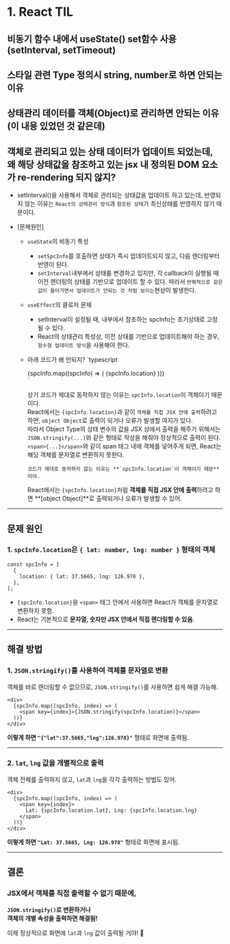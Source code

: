 # 1. React TIL

## 비동기 함수 내에서 useState() set함수 사용 (setInterval, setTimeout)

## 스타일 관련 Type 정의시 string, number로 하면 안되는 이유

## 상태관리 데이터를 객체(Object)로 관리하면 안되는 이유(이 내용 있었던 것 같은데)

## 객체로 관리되고 있는 상태 데이터가 업데이트 되었는데, 왜 해당 상태값을 참조하고 있는 jsx 내 정의된 DOM 요소가 re-rendering 되지 않지?

- setInterval()을 사용해서 객체로 관리되는 상태값을 업데이트 하고 있는데, 반영되지 않는 이유는 `React의 상태관리 방식`과 `참조된 상태`가 최신상태를 반영하지 않기 때문이다.

- [문제원인]

  - `useState`의 비동기 특성
    - `setSpcInfo`를 호출하면 상태가 즉시 업데이트되지 않고, 다음 렌더링부터 반영이 된다.
    - `setInterval`내부에서 상태를 변경하고 있지만, 각 callback이 실행될 때 이전 렌더링의 상태를 기반으로 업데이트 할 수 있다. 따라서 `반복적으로 같은 값이 들어가면서 업데이트가 안되는 것 처럼 보이는`현상이 발생한다.
  - `useEffect`의 클로저 문제

    - setInterval이 설정될 때, 내부에서 참조하는 spcInfo는 초기상태로 고정될 수 있다.
    - React의 상태관리 특성상, 이전 상태를 기반으로 업데이트해야 하는 경우, `함수형 업데이트 방식`을 사용해야 한다.

  - 아래 코드가 왜 안되지?
    `typescript
    <div>
      {spcInfo.map((spcInfo) => (
        <span>{spcInfo.location}</span>
      ))}
    </div>
    `

    상기 코드가 제대로 동작하지 않는 이유는 `spcInfo.location`이 객체이기 때문이다.  
    React에서는 `{spcInfo.location}`과 같이 `객체를 직접 JSX 안에 출력`하려고 하면, `object Object`로 출력이 되거나 오류가 발생할 여지가 있다.  
    따라서 Object Type의 상태 변수의 값을 JSX 상에서 출력을 해주기 위해서는 `JSON.stringify(...)`와 같은 형태로 작성을 해줘야 정상적으로 출력이 된다.  
    `<span>{...}</span>`와 같이 span 태그 내에 객체를 넣어주게 되면, React는 해당 객체를 문자열로 변환하지 못한다.

        코드가 제대로 동작하지 않는 이유는 **`spcInfo.location`이 객체이기 때문**이야.

    React에서는 `{spcInfo.location}`처럼 **객체를 직접 JSX 안에 출력**하려고 하면 **[object Object]**로 출력되거나 오류가 발생할 수 있어.

---

## **문제 원인**

### 1. **`spcInfo.location`은 `{ lat: number, lng: number }` 형태의 객체**

```tsx
const spcInfo = [
  {
    location: { lat: 37.5665, lng: 126.978 },
  },
];
```

- `{spcInfo.location}`을 `<span>` 태그 안에서 사용하면 React가 객체를 문자열로 변환하지 못함.
- React는 기본적으로 **문자열, 숫자만 JSX 안에서 직접 렌더링할 수 있음**.

---

## **해결 방법**

### **1. `JSON.stringify()`를 사용하여 객체를 문자열로 변환**

객체를 바로 렌더링할 수 없으므로, `JSON.stringify()`를 사용하면 쉽게 해결 가능해.

```tsx
<div>
  {spcInfo.map((spcInfo, index) => (
    <span key={index}>{JSON.stringify(spcInfo.location)}</span>
  ))}
</div>
```

**이렇게 하면 `"{"lat":37.5665,"lng":126.978}"`** 형태로 화면에 출력됨.

---

### **2. `lat`, `lng` 값을 개별적으로 출력**

객체 전체를 출력하지 않고, `lat`과 `lng`을 각각 출력하는 방법도 있어.

```tsx
<div>
  {spcInfo.map((spcInfo, index) => (
    <span key={index}>
      Lat: {spcInfo.location.lat}, Lng: {spcInfo.location.lng}
    </span>
  ))}
</div>
```

**이렇게 하면 `"Lat: 37.5665, Lng: 126.978"`** 형태로 화면에 표시됨.

---

## **결론**

### JSX에서 객체를 직접 출력할 수 없기 때문에,

**`JSON.stringify()`로 변환하거나**  
**객체의 개별 속성을 출력하면 해결됨!**

이제 정상적으로 화면에 `lat`과 `lng` 값이 출력될 거야! 🎯
